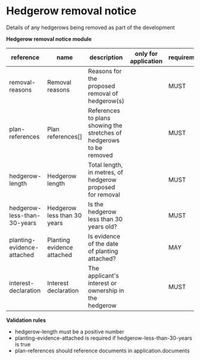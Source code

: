# Hedgerow removal notice

Details of any hedgerows being removed as part of the development

**Hedgerow removal notice module**

| reference | name | description | only for application | requirement | notes |
| --- | --- | --- | --- | --- | --- |
| removal-reasons | Removal reasons | Reasons for the proposed removal of hedgerow(s) |  | MUST |  |
| plan-references | Plan references[] | References to plans showing the stretches of hedgerows to be removed |  | MUST |  |
| hedgerow-length | Hedgerow length | Total length, in metres, of hedgerow proposed for removal |  | MUST |  |
| hedgerow-less-than-30-years | Hedgerow less than 30 years | Is the hedgerow less than 30 years old? |  | MUST |  |
| planting-evidence-attached | Planting evidence attached | Is evidence of the date of planting attached? |  | MAY |  |
| interest-declaration | Interest declaration | The applicant's interest or ownership in the hedgerow |  | MUST | Select from the **hedgerow-interest-type** enum |

**Validation rules**

- hedgerow-length must be a positive number
- planting-evidence-attached is required if hedgerow-less-than-30-years is true
- plan-references should reference documents in application.documents